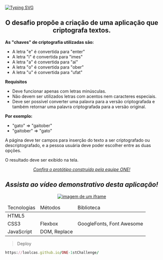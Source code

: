 [![Typing SVG](https://readme-typing-svg.herokuapp.com/?color=0A3871&size=50&center=true&vCenter=true&width=1000&lines=Projeto+Decodificador;Feito+por+Lucas+de+Moraes;@loolcas+:%29)](https://git.io/typing-svg)

<h2 align="center"> O desafio propõe a criação de uma aplicação que criptografa textos. </h2>

**As "chaves" de criptografia utilizadas são:**
* A letra "e" é convertida para "enter"
* A letra "i" é convertida para "imes"
* A letra "a" é convertida para "ai"
* A letra "o" é convertida para "ober"
* A letra "u" é convertida para "ufat"

**Requisitos**
* Deve funcionar apenas com letras minúsculas.
* Não devem ser utilizados letras com acentos nem caracteres especiais.
* Deve ser possível converter uma palavra para a versão criptografada e também retornar uma palavra criptografada para a versão original.

**Por exemplo:**
- "gato" => "gaitober"
- "gaitober" => "gato"

A página deve ter campos para inserção do texto a ser criptografado ou descriptografado, e a pessoa usuária deve poder escolher entre as duas opções.

O resultado deve ser exibido na tela.

<p align="center">
<i>
<a href="https://www.figma.com/file/tvFEYhVfZTjdJ5P24RGV21/Alura-Challenge---Desafio-1---Lógica?type=design&node-id=0-1&t=pcnc1bipl73NzBDF-0" target="_blank">Confira o protótipo construído pela equipe ONE!</a>
</i>
</p>

<h2 align="center"><i>Assista ao vídeo demonstrativo desta aplicação!</i></h2>
<p align="center">
<a href="https://www.youtube.com/watch?v=I1Ru6MDmJME" target="_blank"><img alt="imagem de um iframe" src="https://www.plainlight.com/images/youtube-iframe-api-player-cover.png"></a>
</p>

<table align="center">
  <thead>
    <tr>
      <td>Tecnologias</td>
      <td>Métodos</td>
      <td>Biblioteca</td>
    </tr>
  </thead>
  <tbody>
    <tr>
      <td>HTML5</td>
      <td></td>
      <td></td>
    </tr>
    <tr>
      <td>CSS3</td>
      <td>Flexbox</td>
      <td>GoogleFonts, Font Awesome</td>
    </tr>
    <tr>
      <td>JavaScript</td>
      <td>DOM, Replace</td>
      <td></td>
    </tr>
  </tbody>
</table>

> Deploy
```ruby
https://loolcas.github.io/ONE-1stChallenge/
```
